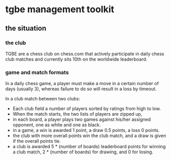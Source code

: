 # tgbe management toolkit

## the situation

### the club

TGBE are a chess club on chess.com that actively participate in daily chess club matches and currently sits 10th on the worldwide leaderboard.

### game and match formats

In a daily chess game, a player must make a move in a certain number of days (usually 3), whereas failure to do so will result in a loss by timeout. 

In a club match between two clubs: 
* Each club field a number of players sorted by ratings from high to low. 
* When the match starts, the two lists of players are zipped up, 
* in each board, a player plays two games against his/her assigned opponent, one as white and one as black.
* in a game, a win is awarded 1 point, a draw 0.5 points, a loss 0 points.
* the club with more overall points win the club match, and a draw is given if the overall points tie.
* a club is awarded 5 * (number of boards) leaderboard points for winning a club match, 2 * (number of boards) for drawing, and 0 for losing.


